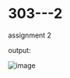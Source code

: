 # 303---2
assignment 2

output:


![image](https://user-images.githubusercontent.com/90429544/196826990-3317602f-dce9-4a25-9701-636f34400ca1.png)


